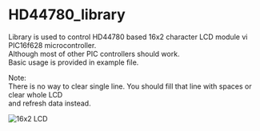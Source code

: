# HD44780_library
  
  
Library is used to control HD44780 based 16x2 character LCD module vi PIC16f628 microcontroller.  
Although most of other PIC controllers should work.  
Basic usage is provided in example file.  

Note:  
There is no way to clear single line. You should fill that line with spaces or clear whole LCD  
and refresh data instead.



![16x2 LCD](https://raw.githubusercontent.com/Seitanas/HD44780_library/img16x2.jpg)